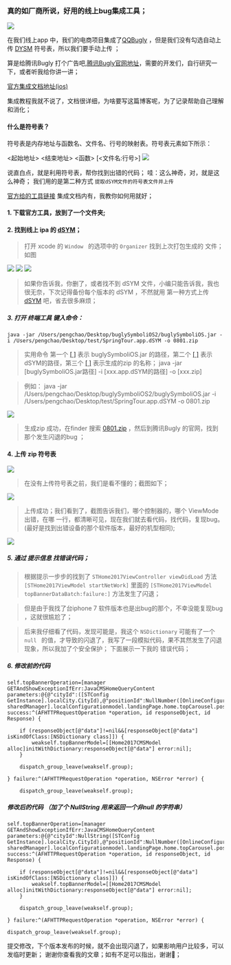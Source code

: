 

### 真的如厂商所说，好用的线上bug集成工具；

![](http://ooynqqqkg.bkt.clouddn.com/WX20170801-222144@2xstep2.png)

在我们线上app 中，我们的电商项目集成了[QQBugly]() ，但是我们没有勾选自动上传 [DYSM]() 符号表，所以我们要手动上传 ；

算是给腾讯Bugly 打个广告吧,[腾讯Bugly官网地址](https://bugly.qq.com/v2/)，需要的开发们，自行研究一下，或者听我给你讲一讲；

[官方集成文档地址(ios) ](https://bugly.qq.com/docs/user-guide/instruction-manual-ios/?v=20170627170213)

集成教程我就不说了，文档很详细，为啥要写这篇博客呢，为了记录帮助自己理解和消化；


#### 什么是符号表？
符号表是内存地址与函数名、文件名、行号的映射表。符号表元素如下所示：

<起始地址> <结束地址> <函数> [<文件名:行号>]
![](http://ooynqqqkg.bkt.clouddn.com/4001.png)

说直白点，就是利用符号表，帮你找到出错的代码；
哇：这么神奇，对，就是这么神奇；
我们用的是第二种方式 `提取dSYM文件的符号表文件并上传`

[官方给的工具链接](https://bugly.qq.com/v2/sdk?id=37f16cf0-2020-4e30-9e8d-0f7de59cfe94) 集成文档内有，我教你如何用就好；

#### 1. 下载官方工具，放到了一个文件夹;
#### 2. 找到线上 ipa 的 [dSYM]()；
>打开 xcode 的 `Window ` 的选项中的 `Organizer` 找到上次打包生成的 文件；如图

![](http://ooynqqqkg.bkt.clouddn.com/WX20170801-223755@2xstep3.png)
![](http://ooynqqqkg.bkt.clouddn.com/WX20170801-223959@2xstep5.png)
![](http://ooynqqqkg.bkt.clouddn.com/WX20170801-223859@2xstep4.png)

>如果你告诉我，你删了，或者找不到 dSYM 文件，小编只能告诉我，我也很无奈，下次记得备份每个版本的 dSYM ，不然就用 第一种方式上传 [dSYM]() 吧，省去很多麻烦；
##### 3. 打开 终端工具 键入命令：
    java -jar /Users/pengchao/Desktop/buglySymboliOS2/buglySymboliOS.jar -i /Users/pengchao/Desktop/test/SpringTour.app.dSYM -o 0801.zip

> 实用命令  第一个 [[ ]]() 表示 buglySymboliOS.jar 的路径，第二个 [[ ]]() 表示dSYM的路径，第三个 [[ ]]() 表示生成的zip 的名称；
    java -jar [buglySymboliOS.jar路径] -i [xxx.app.dSYM的路径] -o [xxx.zip] 
	
>例如：
    java -jar /Users/pengchao/Desktop/buglySymboliOS2/buglySymboliOS.jar -i /Users/pengchao/Desktop/test/SpringTour.app.dSYM -o 0801.zip
	
![](http://ooynqqqkg.bkt.clouddn.com/WX20170801-225609@2xstep6.png)


>生成zip 成功，在finder 搜索 [0801.zip]() ，然后到腾讯Bugly 的官网，找到那个发生闪退的bug ；


#### 4. 上传 zip 符号表
![](http://ooynqqqkg.bkt.clouddn.com/WX20170801-230312@2xstep8.png)

>在没有上传符号表之前，我们是看不懂的；截图如下；

![](http://ooynqqqkg.bkt.clouddn.com/WX20170801-230332@2xstep7.png)
>上传成功；我们看到了，截图告诉我们，哪个控制器的，哪个 ViewMode 出错，在哪 一行，都清晰可见，现在我们就去看代码，找代码，复现bug。(最好是找到出错设备的那个软件版本，最好的机型相同);

![](http://ooynqqqkg.bkt.clouddn.com/WX20170801-225934@2xstep9.png)



##### 5. 通过 提示信息 找错误代码；

>根据提示一步步的找到了 `STHome2017ViewController viewDidLoad` 方法
`[STHome2017ViewModel startNetWork]` 里面的 `[STHome2017ViewModel topBannerDataBatch:failure:]` 方法发生了闪退；

>但是由于我找了台iphone 7 软件版本也是出bug的那个，不幸没能复现bug ，这就很尴尬了；

>后来我仔细看了代码，发现可能是，我这个 `NSDictionary` 可能有了一个 `null ` 的值，才导致的闪退了，我写了一段模拟代码，果不其然发生了闪退现象，所以我加了个安全保护；
下面展示一下我的 错误代码；

##### 6. 修改前的代码

    self.topBannerOperation=[manager GETAndShowExceptionIfErr:JavaCMSHomeQueryContent parameters:@{@"cityId":([STConfig GetInstance].localCity.CityId),@"positionId":NullNumber([OnlineConfigurationManager sharedManager].localConfigurationmodel.landingPage.home.topCarousel.positionId)} success:^(AFHTTPRequestOperation *operation, id responseObject, id Response) {
        
        if (responseObject[@"data"]!=nil&&[responseObject[@"data"] isKindOfClass:[NSDictionary class]]) {
            weakself.topBannerModel=[[Home2017CMSModel alloc]initWithDictionary:responseObject[@"data"] error:nil];
        }
        
        dispatch_group_leave(weakself.group);
        
    } failure:^(AFHTTPRequestOperation *operation, NSError *error) {
        
        dispatch_group_leave(weakself.group);
        

##### 修改后的代码 （加了个 NullString 用来返回一个非null 的字符串）

	self.topBannerOperation=[manager GETAndShowExceptionIfErr:JavaCMSHomeQueryContent parameters:@{@"cityId":NullString([STConfig GetInstance].localCity.CityId),@"positionId":NullNumber([OnlineConfigurationManager sharedManager].localConfigurationmodel.landingPage.home.topCarousel.positionId)} success:^(AFHTTPRequestOperation *operation, id responseObject, id Response) {
	    
	    if (responseObject[@"data"]!=nil&&[responseObject[@"data"] isKindOfClass:[NSDictionary class]]) {
	        weakself.topBannerModel=[[Home2017CMSModel alloc]initWithDictionary:responseObject[@"data"] error:nil];
	    }
	    
	    dispatch_group_leave(weakself.group);
	    
	} failure:^(AFHTTPRequestOperation *operation, NSError *error) {
	        
	dispatch_group_leave(weakself.group);
	        
提交修改，下个版本发布的时候，就不会出现闪退了，如果影响用户比较多，可以发临时更新；
谢谢你查看我的文章；如有不足可以指出，谢谢🙏；